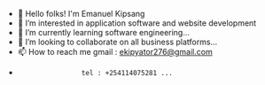 - 👋 Hello folks! I'm Emanuel Kipsang 
- 👀 I’m interested in application software and website development
- 🌱 I’m currently learning software engineering...
- 💞️ I’m looking to collaborate on all business platforms...
- 📫 How to reach me gmail : ekipyator276@gmail.com
-                     tel : +254114075281 ...

<!---
Ekky001/Ekky001 is a ✨ special ✨ repository because its `README.md` (this file) appears on your GitHub profile.
You can click the Preview link to take a look at your changes.
--->
